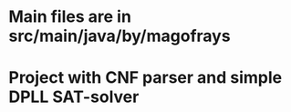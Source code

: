 # Main files are in src/main/java/by/magofrays
# Project with CNF parser and simple DPLL SAT-solver
